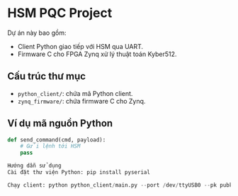 # HSM PQC Project

Dự án này bao gồm:

- Client Python giao tiếp với HSM qua UART.
- Firmware C cho FPGA Zynq xử lý thuật toán Kyber512.

## Cấu trúc thư mục

- `python_client/`: chứa mã Python client.
- `zynq_firmware/`: chứa firmware C cho Zynq.

## Ví dụ mã nguồn Python

```python
def send_command(cmd, payload):
    # Gửi lệnh tới HSM
    pass

Hướng dẫn sử dụng
Cài đặt thư viện Python: pip install pyserial

Chạy client: python python_client/main.py --port /dev/ttyUSB0 --pk pubkey.bin --encapsulate
